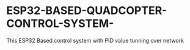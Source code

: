 # ESP32-BASED-QUADCOPTER-CONTROL-SYSTEM-
This ESP32 Based control system with PID value tunning over network
